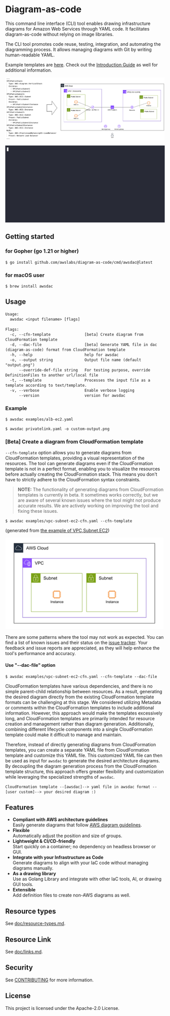 # Diagram-as-code
This command line interface (CLI) tool enables drawing infrastructure diagrams for Amazon Web Services through YAML code. It facilitates diagram-as-code without relying on image libraries.

The CLI tool promotes code reuse, testing, integration, and automating the diagramming process. It allows managing diagrams with Git by writing human-readable YAML.

Example templates are [here](examples).
Check out the [Introduction Guide](doc/introduction.md) as well for additional information.

<img src="doc/static/introduction2.png" width="800">

![CLI Usage animation](doc/static/command_demo.gif)

## Getting started

### for Gopher (go 1.21 or higher)
```
$ go install github.com/awslabs/diagram-as-code/cmd/awsdac@latest
```

### for macOS user
```
$ brew install awsdac
```

## Usage

```
Usage:
  awsdac <input filename> [flags]

Flags:
  -c, --cfn-template               [beta] Create diagram from CloudFormation template
  -d, --dac-file                   [beta] Generate YAML file in dac (diagram-as-code) format from CloudFormation template
  -h, --help                       help for awsdac
  -o, --output string              Output file name (default "output.png")
      --override-def-file string   For testing purpose, override DefinitionFiles to another url/local file
  -t, --template                   Processes the input file as a template according to text/template.
  -v, --verbose                    Enable verbose logging
      --version                    version for awsdac
```

### Example

```
$ awsdac examples/alb-ec2.yaml
```

```
$ awsdac privatelink.yaml -o custom-output.png
```

### [Beta] Create a diagram from CloudFormation template

`--cfn-template` option allows you to generate diagrams from CloudFormation templates, providing a visual representation of the resources.
The tool can generate diagrams even if the CloudFormation template is not in a perfect format, enabling you to visualize the resources before actually creating the CloudFormation stack. This means you don't have to strictly adhere to the CloudFormation syntax constraints.

> **NOTE:** The functionality of generating diagrams from CloudFormation templates is currently in beta. It sometimes works correctly, but we are aware of several known issues where the tool might not produce accurate results. We are actively working on improving the tool and fixing these issues.

```
$ awsdac examples/vpc-subnet-ec2-cfn.yaml --cfn-template
```
(generated from [the example of VPC,Subnet,EC2](examples/vpc-subnet-ec2-cfn.yaml))

<img src="examples/vpc-subnet-ec2-cfn.png" width="500">

There are some patterns where the tool may not work as expected. You can find a list of known issues and their status on the [issue tracker](https://github.com/awslabs/diagram-as-code/labels/cfn-template%20feature).
Your feedback and issue reports are appreciated, as they will help enhance the tool's performance and accuracy.

#### Use "--dac-file" option

```
$ awsdac examples/vpc-subnet-ec2-cfn.yaml --cfn-template --dac-file
```
CloudFormation templates have various dependencies, and there is no simple parent-child relationship between resources. As a result, generating the desired diagram directly from the existing CloudFormation template formats can be challenging at this stage.
We considered utilizing Metadata or comments within the CloudFormation templates to include additional information. However, this approach would make the templates excessively long, and CloudFormation templates are primarily intended for resource creation and management rather than diagram generation. Additionally, combining different lifecycle components into a single CloudFormation template could make it difficult to manage and maintain.

Therefore, instead of directly generating diagrams from CloudFormation templates, you can create a separate YAML file from CloudFormation template and customize this YAML file.
This customized YAML file can then be used as input for `awsdac` to generate the desired architecture diagrams. By decoupling the diagram generation process from the CloudFormation template structure, this approach offers greater flexibility and customization while leveraging the specialized strengths of `awsdac`.
```
CloudFormation template --[awsdac]--> yaml file in awsdac format --[user custom]--> your desired diagram :)
```

## Features
- **Compliant with AWS architecture guidelines**  
Easily generate diagrams that follow [AWS diagram guidelines](https://aws.amazon.com/architecture/icons).
- **Flexible**  
Automatically adjust the position and size of groups.
- **Lightweight & CI/CD-friendly**  
Start quickly on a container; no dependency on headless browser or GUI.
- **Integrate with your Infrastructure as Code**  
Generate diagrams to align with your IaC code without managing diagrams manually.
- **As a drawing library**  
Use as Golang Library and integrate with other IaC tools, AI, or drawing GUI tools.
- **Extensible**  
Add definition files to create non-AWS diagrams as well.

## Resource types
See [doc/resource-types.md](doc/resource-types.md).

## Resource Link
See [doc/links.md](doc/links.md).

## Security

See [CONTRIBUTING](CONTRIBUTING.md#security-issue-notifications) for more information.

## License

This project is licensed under the Apache-2.0 License.
